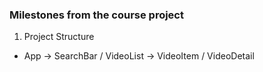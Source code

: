 ### Milestones from the course project

1. Project Structure
- App -> SearchBar / VideoList -> VideoItem / VideoDetail